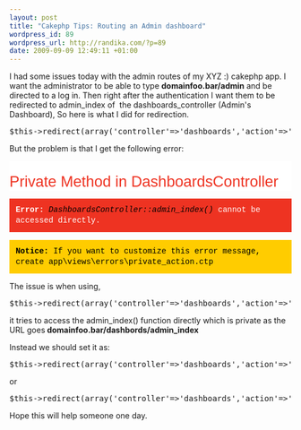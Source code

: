 ```yaml
--- 
layout: post
title: "Cakephp Tips: Routing an Admin dashboard"
wordpress_id: 89
wordpress_url: http://randika.com/?p=89
date: 2009-09-09 12:49:11 +01:00
---
```

I had some issues today with the admin routes of my XYZ :) cakephp app. I want the administrator to be able to type <strong>domainfoo.bar/admin</strong> and be directed to a log in. Then right after the authentication I want them to be redirected to admin_index of  the dashboards_controller (Admin's Dashboard), So here is what I did for redirection.
<pre lang="php" line="1">
$this->redirect(array('controller'=>'dashboards','action'=>'admin_index'));
</pre>
But the problem is that I get the following error:
<h2 style="margin: 0.3em 0px; padding: 0.8em 0px 0px; font-weight: normal; background-color: #ffffff; color: #ee3322; font-family: 'Gill Sans','lucida grande',helvetica,arial,sans-serif; font-size: 27px;">Private Method in DashboardsController</h2>
<p class="error" style="margin: 1em 0px; padding: 0.8em; background-color: #ee3322; color: #ffffff; font-family: Courier,monospace; font-size: 14px; line-height: 19px;"><strong style="margin: 0px; padding: 0px;">Error:<span class="Apple-converted-space"> </span></strong><em style="margin: 0px; padding: 0px; color: #000000; font-weight: normal; line-height: 19px;">DashboardsController::</em><em style="margin: 0px; padding: 0px; color: #000000; font-weight: normal; line-height: 19px;">admin_index()</em><span class="Apple-converted-space"> </span>cannot be accessed directly.</p>
<p class="notice" style="margin: 1em 0px; padding: 0.8em; background-color: #ffcc00; color: #000000; display: block; font-family: Courier,monospace; font-size: 14px; line-height: 19px;"><strong style="margin: 0px; padding: 0px;">Notice:<span class="Apple-converted-space"> </span></strong>If you want to customize this error message, create app\views\errors\private_action.ctp</p>

The issue is when using,
<pre lang="php" line="1">
$this->redirect(array('controller'=>'dashboards','action'=>'admin_index'));
</pre>
it tries to access the admin_index() function directly which is private as the URL goes<strong> domainfoo.bar/dashbords/admin_index</strong>

Instead we should set it as:

<pre lang="php" line="1">
$this->redirect(array('controller'=>'dashboards','action'=>'index','admin'=>true));
</pre>
or
<pre lang="php" line="1">
$this->redirect(array('controller'=>'dashboards','action'=>'index','prefix'=>'admin'));
</pre>
Hope this will help someone one day.
